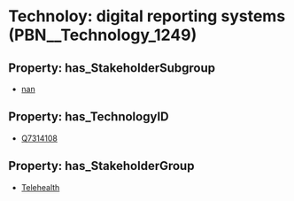 # Technoloy: __digital reporting systems__ (PBN__Technology_1249)

## Property: has_StakeholderSubgroup

* [nan](PBN__TechSubgroup_7)

## Property: has_TechnologyID

* [Q7314108](Q7314108)

## Property: has_StakeholderGroup

* [Telehealth](PBN__TechGroup_3)

